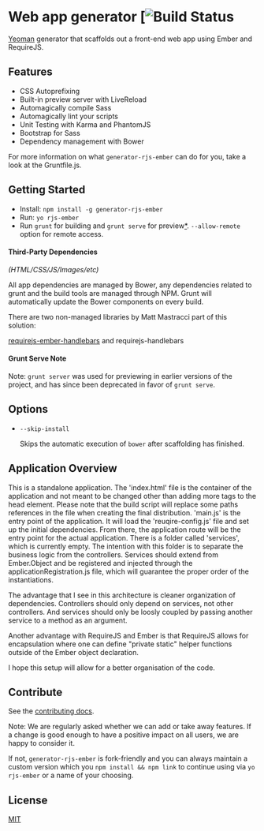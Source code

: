 # Web app generator [![Build Status](https://api.travis-ci.org/j-fischer/generator-rjs-ember.svg?branch=master)

[Yeoman](http://yeoman.io) generator that scaffolds out a front-end web app using Ember and RequireJS.

## Features

* CSS Autoprefixing
* Built-in preview server with LiveReload
* Automagically compile Sass
* Automagically lint your scripts
* Unit Testing with Karma and PhantomJS
* Bootstrap for Sass
* Dependency management with Bower

For more information on what `generator-rjs-ember` can do for you, take a look at the Gruntfile.js. 


## Getting Started

- Install: `npm install -g generator-rjs-ember`
- Run: `yo rjs-ember`
- Run `grunt` for building and `grunt serve` for preview[\*](#grunt-serve-note). `--allow-remote` option for remote access.


#### Third-Party Dependencies

*(HTML/CSS/JS/Images/etc)*

All app dependencies are managed by Bower, any dependencies related to grunt and the build tools are managed through NPM. Grunt will automatically update the Bower components on every build.

There are two non-managed libraries by Matt Mastracci part of this solution:

[requirejs-ember-handlebars](https://github.com/mmastrac/requirejs-ember-handlebars)
and
requirejs-handlebars

#### Grunt Serve Note

Note: `grunt server` was used for previewing in earlier versions of the project, and has since been deprecated in favor of `grunt serve`.


## Options

* `--skip-install`

  Skips the automatic execution of `bower` after scaffolding has finished.

## Application Overview

This is a standalone application. The 'index.html' file is the container of the application and not meant to be changed other than adding more tags to the head element. Please note that the 
build script will replace some paths references in the file when creating the final distribution. 'main.js' is the entry point of the application. It will load the 'reuqire-config.js' file 
and set up the initial dependencies. From there, the application route will be the entry point for the actual application. There is a folder called 'services', which is currently empty. The 
intention with this folder is to separate the business logic from the controllers. Services should extend from Ember.Object and be registered and injected through the 
applicationRegistration.js file, which will guarantee the proper order of the instantiations. 

The advantage that I see in this architecture is cleaner organization of dependencies. Controllers should only depend on services, not other controllers. And services should only be 
loosly coupled by passing another service to a method as an argument. 

Another advantage with RequireJS and Ember is that RequireJS allows for encapsulation where one can define "private static" helper functions outside of the Ember object declaration. 

I hope this setup will allow for a better organisation of the code. 

## Contribute

See the [contributing docs](https://github.com/yeoman/yeoman/blob/master/contributing.md).

Note: We are regularly asked whether we can add or take away features. If a change is good enough to have a positive impact on all users, we are happy to consider it.

If not, `generator-rjs-ember` is fork-friendly and you can always maintain a custom version which you `npm install && npm link` to continue using via `yo rjs-ember` or a name of your choosing.


## License

[MIT](http://opensource.org/licenses/MIT)